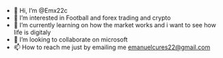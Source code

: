 - 👋 Hi, I’m @Emx22c
- 👀 I’m interested in Football and forex trading and crypto
- 🌱 I’m currently learning on how the market works and i want to see how life is digitaly
- 💞️ I’m looking to collaborate on microsoft
- 📫 How to reach me just by emailing me emanuelcures22@gmail.com

<!---
Emx22c/Emx22c is a ✨ special ✨ repository because its `README.md` (this file) appears on your GitHub profile.
You can click the Preview link to take a look at your changes.
--->
